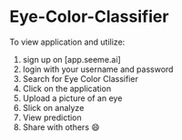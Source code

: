 # Eye-Color-Classifier
To view application and utilize:
1. sign up on [app.seeme.ai]
2. login with your username and password
3. Search for Eye Color Classifier
4. Click on the application
5. Upload a picture of an eye
6. Slick on analyze
7. View prediction
8. Share with others 😄
